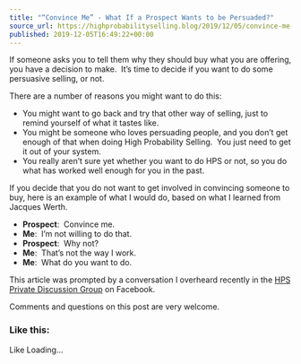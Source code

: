 ```yaml
---
title: "“Convince Me” - What If a Prospect Wants to be Persuaded?"
source_url: https://highprobabilityselling.blog/2019/12/05/convince-me-what-if-a-prospect-wants-to-be-persuaded
published: 2019-12-05T16:49:22+00:00
---
```

If someone asks you to tell them why they should buy what you are offering, you have a decision to make.  It’s time to decide if you want to do some persuasive selling, or not.


There are a number of reasons you might want to do this:


* You might want to go back and try that other way of selling, just to remind yourself of what it tastes like.
* You might be someone who loves persuading people, and you don’t get enough of that when doing High Probability Selling.  You just need to get it out of your system.
* You really aren’t sure yet whether you want to do HPS or not, so you do what has worked well enough for you in the past.


If you decide that you do not want to get involved in convincing someone to buy, here is an example of what I would do, based on what I learned from Jacques Werth.


* **Prospect**:  Convince me.
* **Me**:  I’m not willing to do that.
* **Prospect**:  Why not?
* **Me**:  That’s not the way I work.
* **Me**:  What do you want to do.


This article was prompted by a conversation I overheard recently in the [HPS Private Discussion Group](https://www.facebook.com/groups/HighProbSell/) on Facebook.


Comments and questions on this post are very welcome.


### Like this:

Like Loading...
